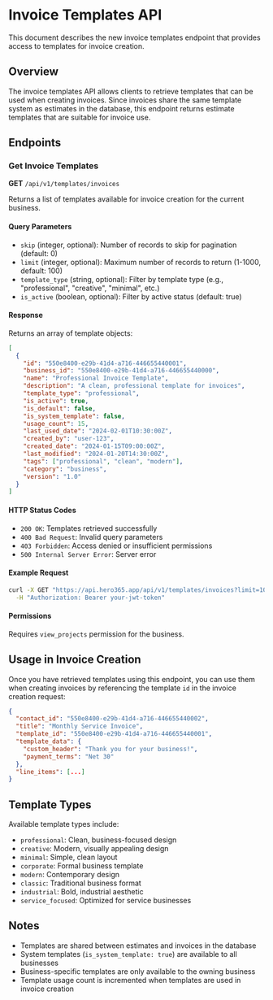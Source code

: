 # Invoice Templates API

This document describes the new invoice templates endpoint that provides access to templates for invoice creation.

## Overview

The invoice templates API allows clients to retrieve templates that can be used when creating invoices. Since invoices share the same template system as estimates in the database, this endpoint returns estimate templates that are suitable for invoice use.

## Endpoints

### Get Invoice Templates

**GET** `/api/v1/templates/invoices`

Returns a list of templates available for invoice creation for the current business.

#### Query Parameters

- `skip` (integer, optional): Number of records to skip for pagination (default: 0)
- `limit` (integer, optional): Maximum number of records to return (1-1000, default: 100)
- `template_type` (string, optional): Filter by template type (e.g., "professional", "creative", "minimal", etc.)
- `is_active` (boolean, optional): Filter by active status (default: true)

#### Response

Returns an array of template objects:

```json
[
  {
    "id": "550e8400-e29b-41d4-a716-446655440001",
    "business_id": "550e8400-e29b-41d4-a716-446655440000",
    "name": "Professional Invoice Template",
    "description": "A clean, professional template for invoices",
    "template_type": "professional",
    "is_active": true,
    "is_default": false,
    "is_system_template": false,
    "usage_count": 15,
    "last_used_date": "2024-02-01T10:30:00Z",
    "created_by": "user-123",
    "created_date": "2024-01-15T09:00:00Z",
    "last_modified": "2024-01-20T14:30:00Z",
    "tags": ["professional", "clean", "modern"],
    "category": "business",
    "version": "1.0"
  }
]
```

#### HTTP Status Codes

- `200 OK`: Templates retrieved successfully
- `400 Bad Request`: Invalid query parameters
- `403 Forbidden`: Access denied or insufficient permissions
- `500 Internal Server Error`: Server error

#### Example Request

```bash
curl -X GET "https://api.hero365.app/api/v1/templates/invoices?limit=10&template_type=professional" \
  -H "Authorization: Bearer your-jwt-token"
```

#### Permissions

Requires `view_projects` permission for the business.

## Usage in Invoice Creation

Once you have retrieved templates using this endpoint, you can use them when creating invoices by referencing the template `id` in the invoice creation request:

```json
{
  "contact_id": "550e8400-e29b-41d4-a716-446655440002",
  "title": "Monthly Service Invoice",
  "template_id": "550e8400-e29b-41d4-a716-446655440001",
  "template_data": {
    "custom_header": "Thank you for your business!",
    "payment_terms": "Net 30"
  },
  "line_items": [...]
}
```

## Template Types

Available template types include:

- `professional`: Clean, business-focused design
- `creative`: Modern, visually appealing design
- `minimal`: Simple, clean layout
- `corporate`: Formal business template
- `modern`: Contemporary design
- `classic`: Traditional business format
- `industrial`: Bold, industrial aesthetic
- `service_focused`: Optimized for service businesses

## Notes

- Templates are shared between estimates and invoices in the database
- System templates (`is_system_template: true`) are available to all businesses
- Business-specific templates are only available to the owning business
- Template usage count is incremented when templates are used in invoice creation 
